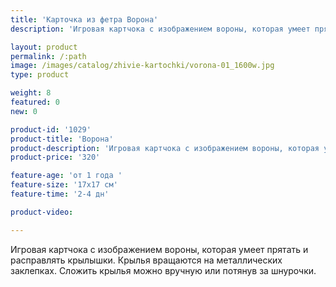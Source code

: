 ```yaml
---
title: 'Карточка из фетра Ворона'
description: 'Игровая картчока с изображением вороны, которая умеет прятать и расправлять крылышки. Крылья вращаются на металлических заклепках.'

layout: product
permalink: /:path
image: /images/catalog/zhivie-kartochki/vorona-01_1600w.jpg
type: product

weight: 8
featured: 0
new: 0

product-id: '1029'
product-title: 'Ворона'
product-description: 'Игровая картчока с изображением вороны, которая умеет прятать и расправлять крылышки. Крылья вращаются на металлических заклепках. Сложить крылья можно вручную или потянув за шнурочки.'
product-price: '320'

feature-age: 'от 1 года '
feature-size: '17х17 см'
feature-time: '2-4 дн'

product-video: 

---
```

Игровая картчока с изображением вороны, которая умеет прятать и расправлять крылышки. Крылья вращаются на металлических заклепках. Сложить крылья можно вручную или потянув за шнурочки. 